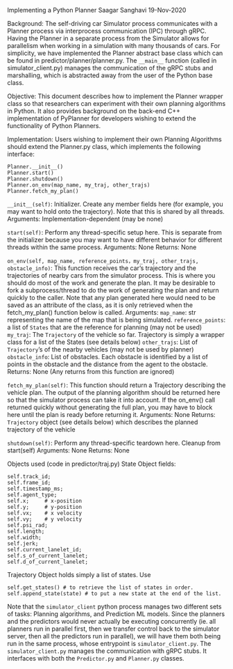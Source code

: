 Implementing a Python Planner 
Saagar Sanghavi 19-Nov-2020

Background: The self-driving car Simulator process communicates with a Planner process via interprocess communication (IPC) through gRPC. Having the Planner in a separate process from the Simulator allows for parallelism when working in a simulation with many thousands of cars. For simplicity, we have implemented the Planner abstract base class which can be found in predictor/planner/planner.py. The `__main__` function (called in simulator_client.py) manages the communication of the gRPC stubs and marshalling, which is abstracted away from the user of the Python base class.

Objective: This document describes how to implement the Planner wrapper class so that researchers can experiment with their own planning algorithms in Python. It also provides background on the back-end C++ implementation of PyPlanner for developers wishing to extend the functionality of Python Planners. 

Implementation: 
Users wishing to implement their own Planning Algorithms should extend the Planner.py class, which implements the following interface: 

```
Planner.__init__()
Planner.start()
Planner.shutdown()
Planner.on_env(map_name, my_traj, other_trajs)
Planner.fetch_my_plan()
```

`__init__(self)`: Initializer. Create any member fields here (for example, you may want to hold onto the trajectory). Note that this is shared by all threads. 
	Arguments: Implementation-dependent (may be none)

`start(self)`:  Perform any thread-specific setup here. This is separate from the initializer because you may want to have different behavior for different threads within the same process.
	Arguments: None
	Returns: None

`on_env(self, map_name, reference_points，my_traj, other_trajs, obstacle_info)`: This function receives the car’s trajectory and the trajectories of nearby cars from the simulator process. This is where you should do most of the work and generate the plan. It may be desirable to fork a subprocess/thread to do the work of generating the plan and return quickly to the caller. Note that any plan generated here would need to be saved as an attribute of the class, as it is only retrieved when the fetch_my_plan() function below is called.
	Arguments:
		`map_name`: str representing the name of the map that is being simulated. 
		`reference_points`: a list of `States` that are the reference for planning (may not be used)
		`my_traj`: The `Trajectory` of the vehicle so far. Trajectory is simply a wrapper class for a list of the States (see details below) 
		`other_trajs`: List of `Trajectory`’s of the nearby vehicles (may not be used by planner) 
		`obstacle_info`: List of obstacles. Each obstacle is identified by a list of points in the obstacle and the distance from the agent to the obstacle.
	Returns: None (Any returns from this function are ignored)

`fetch_my_plan(self)`: This function should return a Trajectory describing the vehicle plan. The output of the planning algorithm should be returned here so that the simulator process can take it into account. If the on_env() call returned quickly without generating the full plan, you may have to block here until the plan is ready before returning it. 
	Arguments: None
	Returns: `Trajectory` object (see details below) which describes the planned trajectory of the vehicle

`shutdown(self)`: Perform any thread-specific teardown here. Cleanup from start(self) 
	Arguments: None
	Returns: None

Objects used (code in predictor/traj.py)
State Object fields:  
```
self.track_id; 
self.frame_id;
self.timestamp_ms;
self.agent_type;
self.x; 	# x-position
self.y; 	# y-position
self.vx;	# x velocity
self.vy;	# y velocity
self.psi_rad;
self.length;
self.width;
self.jerk;
self.current_lanelet_id;
self.s_of_current_lanelet;
self.d_of_current_lanelet;
```

Trajectory Object holds simply a list of states. Use 
```
self.get_states() # to retrieve the list of states in order.
self.append_state(state) # to put a new state at the end of the list.
```
Note that the `simulator_client` python process manages two different sets of tasks: Planning algorithms, and Prediction ML models. Since the planners and the predictors would never actually be executing concurrently (ie. all planners run in parallel first, then we transfer control back to the simulator server, then all the predictors run in parallel), we will have them both being run in the same process, whose entrypoint is `simulator_client.py`. 
The `simulator_client.py` manages the communication with gRPC stubs. It interfaces with both the `Predictor.py` and `Planner.py` classes.

